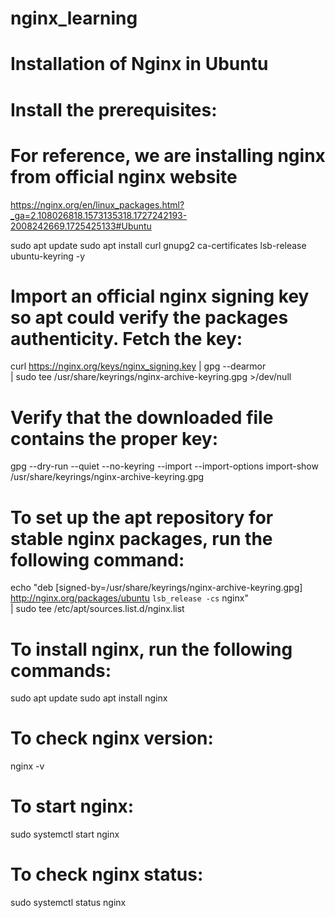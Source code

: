 # nginx_learning

# Installation of Nginx in Ubuntu

# Install the prerequisites:

# For reference, we are installing nginx from official nginx website

https://nginx.org/en/linux_packages.html?_ga=2.108026818.1573135318.1727242193-2008242669.1725425133#Ubuntu

sudo apt update
sudo apt install curl gnupg2 ca-certificates lsb-release ubuntu-keyring -y

# Import an official nginx signing key so apt could verify the packages authenticity. Fetch the key:

curl https://nginx.org/keys/nginx_signing.key | gpg --dearmor \
    | sudo tee /usr/share/keyrings/nginx-archive-keyring.gpg >/dev/null

# Verify that the downloaded file contains the proper key:

gpg --dry-run --quiet --no-keyring --import --import-options import-show /usr/share/keyrings/nginx-archive-keyring.gpg

# To set up the apt repository for stable nginx packages, run the following command:

echo "deb [signed-by=/usr/share/keyrings/nginx-archive-keyring.gpg] \
http://nginx.org/packages/ubuntu `lsb_release -cs` nginx" \
    | sudo tee /etc/apt/sources.list.d/nginx.list


# To install nginx, run the following commands:

sudo apt update
sudo apt install nginx

# To check nginx version:

nginx -v

# To start nginx:

sudo systemctl start nginx

# To check nginx status:

sudo systemctl status nginx

